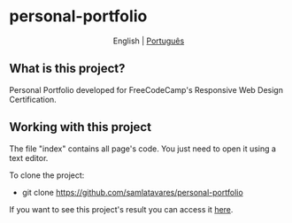 # personal-portfolio
<p align="center">
	<span>English</span> | <a href="https://github.com/samlatavares/personal-portfolio/blob/master/translations/pt-br/README.md">Português</a>
</p>

## What is this project?
Personal Portfolio developed for FreeCodeCamp's Responsive Web Design Certification.

## Working with this project
The file "index" contains all page's code. You just need to open it using a text editor.

To clone the project:
- git clone https://github.com/samlatavares/personal-portfolio


If you want to see this project's result you can access it <a href="https://samlatavares.github.io/personal-portfolio/" target="_blank">here</a>.
